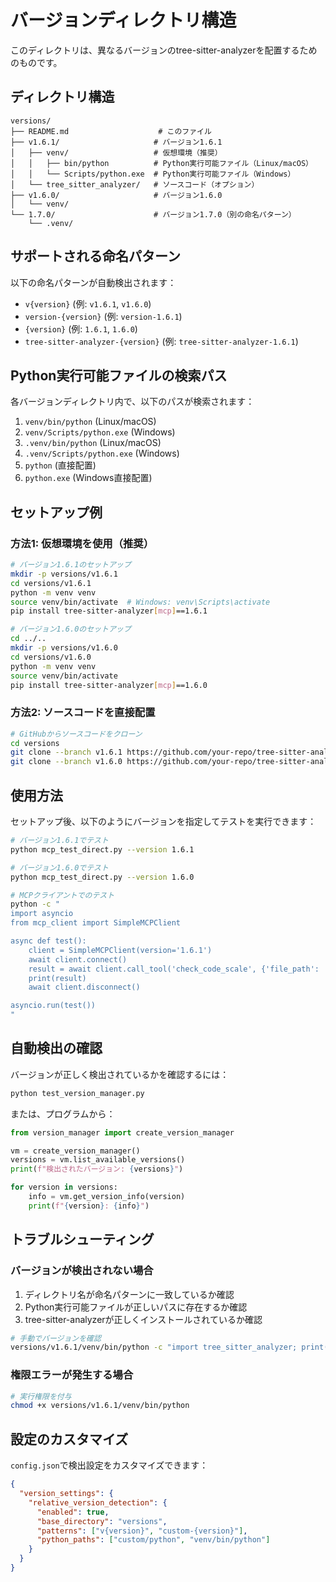 # バージョンディレクトリ構造

このディレクトリは、異なるバージョンのtree-sitter-analyzerを配置するためのものです。

## ディレクトリ構造

```
versions/
├── README.md                    # このファイル
├── v1.6.1/                     # バージョン1.6.1
│   ├── venv/                   # 仮想環境（推奨）
│   │   ├── bin/python          # Python実行可能ファイル（Linux/macOS）
│   │   └── Scripts/python.exe  # Python実行可能ファイル（Windows）
│   └── tree_sitter_analyzer/   # ソースコード（オプション）
├── v1.6.0/                     # バージョン1.6.0
│   └── venv/
└── 1.7.0/                      # バージョン1.7.0（別の命名パターン）
    └── .venv/
```

## サポートされる命名パターン

以下の命名パターンが自動検出されます：

- `v{version}` (例: `v1.6.1`, `v1.6.0`)
- `version-{version}` (例: `version-1.6.1`)
- `{version}` (例: `1.6.1`, `1.6.0`)
- `tree-sitter-analyzer-{version}` (例: `tree-sitter-analyzer-1.6.1`)

## Python実行可能ファイルの検索パス

各バージョンディレクトリ内で、以下のパスが検索されます：

1. `venv/bin/python` (Linux/macOS)
2. `venv/Scripts/python.exe` (Windows)
3. `.venv/bin/python` (Linux/macOS)
4. `.venv/Scripts/python.exe` (Windows)
5. `python` (直接配置)
6. `python.exe` (Windows直接配置)

## セットアップ例

### 方法1: 仮想環境を使用（推奨）

```bash
# バージョン1.6.1のセットアップ
mkdir -p versions/v1.6.1
cd versions/v1.6.1
python -m venv venv
source venv/bin/activate  # Windows: venv\Scripts\activate
pip install tree-sitter-analyzer[mcp]==1.6.1

# バージョン1.6.0のセットアップ
cd ../..
mkdir -p versions/v1.6.0
cd versions/v1.6.0
python -m venv venv
source venv/bin/activate
pip install tree-sitter-analyzer[mcp]==1.6.0
```

### 方法2: ソースコードを直接配置

```bash
# GitHubからソースコードをクローン
cd versions
git clone --branch v1.6.1 https://github.com/your-repo/tree-sitter-analyzer.git v1.6.1
git clone --branch v1.6.0 https://github.com/your-repo/tree-sitter-analyzer.git v1.6.0
```

## 使用方法

セットアップ後、以下のようにバージョンを指定してテストを実行できます：

```bash
# バージョン1.6.1でテスト
python mcp_test_direct.py --version 1.6.1

# バージョン1.6.0でテスト  
python mcp_test_direct.py --version 1.6.0

# MCPクライアントでのテスト
python -c "
import asyncio
from mcp_client import SimpleMCPClient

async def test():
    client = SimpleMCPClient(version='1.6.1')
    await client.connect()
    result = await client.call_tool('check_code_scale', {'file_path': 'examples/BigService.java'})
    print(result)
    await client.disconnect()

asyncio.run(test())
"
```

## 自動検出の確認

バージョンが正しく検出されているかを確認するには：

```bash
python test_version_manager.py
```

または、プログラムから：

```python
from version_manager import create_version_manager

vm = create_version_manager()
versions = vm.list_available_versions()
print(f"検出されたバージョン: {versions}")

for version in versions:
    info = vm.get_version_info(version)
    print(f"{version}: {info}")
```

## トラブルシューティング

### バージョンが検出されない場合

1. ディレクトリ名が命名パターンに一致しているか確認
2. Python実行可能ファイルが正しいパスに存在するか確認
3. tree-sitter-analyzerが正しくインストールされているか確認

```bash
# 手動でバージョンを確認
versions/v1.6.1/venv/bin/python -c "import tree_sitter_analyzer; print(tree_sitter_analyzer.__version__)"
```

### 権限エラーが発生する場合

```bash
# 実行権限を付与
chmod +x versions/v1.6.1/venv/bin/python
```

## 設定のカスタマイズ

`config.json`で検出設定をカスタマイズできます：

```json
{
  "version_settings": {
    "relative_version_detection": {
      "enabled": true,
      "base_directory": "versions",
      "patterns": ["v{version}", "custom-{version}"],
      "python_paths": ["custom/python", "venv/bin/python"]
    }
  }
}